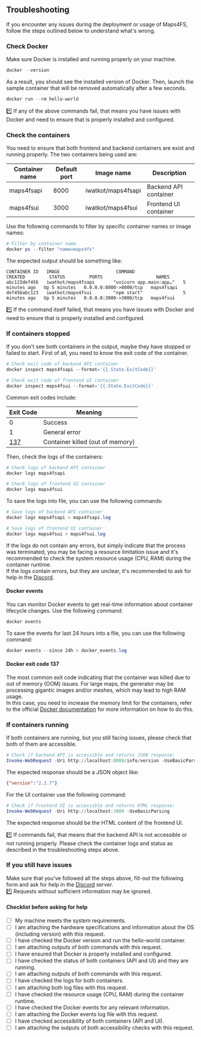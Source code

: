 
## Troubleshooting

If you encounter any issues during the deployment or usage of Maps4FS, follow the steps outlined below to understand what's wrong.

### Check Docker

Make sure Docker is installed and running properly on your machine.

```powershell
docker --version
```

As a result, you should see the installed version of Docker. Then, launch the sample container that will be removed automatically after a few seconds.

```powershell
docker run --rm hello-world
```

*️⃣ If any of the above commands fail, that means you have issues with Docker and need to ensure that is properly installed and configured.

### Check the containers

You need to ensure that both frontend and backend containers are exist and running properly.  The two containers being used are:

| Container name | Default port | Image name | Description |
|----------------|--------------|------------|-------------|
| maps4fsapi     | 8000         | iwatkot/maps4fsapi | Backend API container |
| maps4fsui      | 3000         | iwatkot/maps4fsui  | Frontend UI container |


Use the following commands to filter by specific container names or image names:

```powershell
# Filter by container name.
docker ps --filter "name=maps4fs"
```

The expected output should be something like:

```plaintext
CONTAINER ID   IMAGE                     COMMAND                  CREATED         STATUS         PORTS                    NAMES
abc123def456   iwatkot/maps4fsapi       "uvicorn app.main:app…"   5 minutes ago   Up 5 minutes   0.0.0.0:8000->8000/tcp   maps4fsapi
def456abc123   iwatkot/maps4fsui        "npm start"               5 minutes ago   Up 5 minutes   0.0.0.0:3000->3000/tcp   maps4fsui
```

*️⃣ If the command itself failed, that means you have issues with Docker and need to ensure that is properly installed and configured.

### If containers stopped

If you don't see both containers in the output, maybe they have stopped or failed to start. First of all, you need to know the exit code of the container.

```powershell
# Check exit code of backend API container
docker inspect maps4fsapi --format='{{.State.ExitCode}}'

# Check exit code of frontend UI container
docker inspect maps4fsui --format='{{.State.ExitCode}}'
```

Common exit codes include:

| Exit Code | Meaning |
|-----------|---------|
| 0         | Success |
| 1         | General error |
| [137](#docker-exit-code-137)       | Container killed (out of memory) |

Then, check the logs of the containers:

```powershell
# Check logs of backend API container
docker logs maps4fsapi

# Check logs of frontend UI container
docker logs maps4fsui
```

To save the logs into file, you can use the following commands:

```powershell
# Save logs of backend API container
docker logs maps4fsapi > maps4fsapi.log

# Save logs of frontend UI container
docker logs maps4fsui > maps4fsui.log
```

If the logs do not contain any errors, but simply indicate that the process was terminated, you may be facing a resource limitation issue and it's recommended to check the system resource usage (CPU, RAM) during the container runtime.  
If the logs contain errors, but they are unclear, it's recommended to ask for help in the [Discord](https://discord.gg/Sj5QKKyE42).

#### Docker events

You can monitor Docker events to get real-time information about container lifecycle changes. Use the following command:

```powershell
docker events
```

To save the events for last 24 hours into a file, you can use the following command:

```powershell
docker events --since 24h > docker_events.log
```

#### Docker exit code 137

The most common exit code indicating that the container was killed due to out of memory (OOM) issues. For large maps, the generator may be processing gigantic images and/or meshes, which may lead to high RAM usage.  
In this case, you need to increase the memory limit for the containers, refer to the official [Docker documentation](https://docs.docker.com/desktop/settings-and-maintenance/settings/) for more information on how to do this.

### If containers running

If both containers are running, but you still facing issues, please check that both of them are accessible.


```powershell
# Check if backend API is accessible and returns JSON response:
Invoke-WebRequest -Uri http://localhost:8000/info/version -UseBasicParsing
```

The expected response should be a JSON object like:

```json
{"version":"2.2.7"}
```

For the UI container use the following command:

```powershell
# Check if frontend UI is accessible and returns HTML response:
Invoke-WebRequest -Uri http://localhost:3000 -UseBasicParsing
```

The expected response should be the HTML content of the frontend UI.

*️⃣ If commands fail, that means that the backend API is not accessible or not running properly. Please check the container logs and status as described in the troubleshooting steps above.


### If you still have issues

Make sure that you've followed all the steps above, fill-out the following form and ask for help in the [Discord](https://discord.gg/Sj5QKKyE42) server.  
*️⃣ Requests without sufficient information may be ignored.

#### Checklist before asking for help

- [ ] My machine meets the system requirements.
- [ ] I am attaching the hardware specifications and information about the OS (including version) with this request.
- [ ] I have checked the Docker version and run the hello-world container.
- [ ] I am attaching outputs of both commands with this request.
- [ ] I have ensured that Docker is properly installed and configured.
- [ ] I have checked the status of both containers (API and UI) and they are running.
- [ ] I am attaching outputs of both commands with this request.
- [ ] I have checked the logs for both containers.
- [ ] I am attaching both log files with this request.
- [ ] I have checked the resource usage (CPU, RAM) during the container runtime.
- [ ] I have checked the Docker events for any relevant information.
- [ ] I am attaching the Docker events log file with this request.
- [ ] I have checked accessibility of both containers (API and UI).
- [ ] I am attaching the outputs of both accessibility checks with this request.